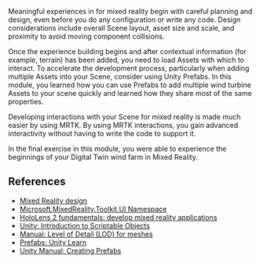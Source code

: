 Meaningful experiences in for mixed reality begin with careful planning and design, even before you do any configuration or write any code. Design considerations include overall Scene layout, asset size and scale, and proximity to avoid moving component collisions.

Once the experience building begins and after contextual information (for example, terrain) has been added, you need to load Assets with which to interact. To accelerate the development process, particularly when adding multiple Assets into your Scene, consider using Unity Prefabs. In this module, you learned how you can use Prefabs to add multiple wind turbine Assets to your scene quickly and learned how they share most of the same properties.

Developing interactions with your Scene for mixed reality is made much easier by using MRTK. By using MRTK interactions, you gain advanced interactivity without having to write the code to support it.

In the final exercise in this module, you were able to experience the beginnings of your Digital Twin wind farm in Mixed Reality.

## References

* [Mixed Reality design](/windows/mixed-reality/design/design)
* [Microsoft.MixedReality.Toolkit.UI Namespace](/dotnet/api/microsoft.mixedreality.toolkit.ui)
* [HoloLens 2 fundamentals: develop mixed reality applications](/training/paths/beginner-hololens-2-tutorials/)
* [Unity: Introduction to Scriptable Objects](https://learn.unity.com/tutorial/introduction-to-scriptable-objects)
* [Manual: Level of Detail (LOD) for meshes](https://docs.unity3d.com/Manual/LevelOfDetail.html)
* [Prefabs: Unity Learn](https://learn.unity.com/tutorial/prefabs-e)
* [Unity Manual: Creating Prefabs](https://docs.unity3d.com/2020.3/Documentation/Manual/CreatingPrefabs.html)